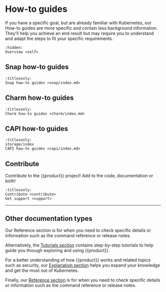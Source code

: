 # How-to guides

If you have a specific goal, but are already familiar with Kubernetes, our
How-to guides are more specific and contain less background information.
They’ll help you achieve an end result but may require you to understand and
adapt the steps to fit your specific requirements.

```{toctree}
:hidden:
Overview <self>
```

## Snap how-to guides

```{toctree}
:titlesonly:
Snap how-to guides <snap/index.md>
```

## Charm how-to guides

```{toctree}
:titlesonly:
Charm how-to guides <charm/index.md>
```

## CAPI how-to guides

```{toctree}
:titlesonly:
storage/index
CAPI how-to guides <capi/index.md>
```

## Contribute

Contribute to the {{product}} project! Add to the code, documentation or both!

```{toctree}
:titlesonly:
Contribute <contribute>
Get support <support>
```

---

## Other documentation types

Our Reference section is for when you need to check specific details or
information such as the command reference or release notes.

Alternatively, the [Tutorials section] contains step-by-step tutorials to help
guide you through exploring and using {{product}}.

For a better understanding of how {{product}} works and related topics
such as security, our [Explanation section] helps you expand your knowledge
and get the most out of Kubernetes.

Finally, our [Reference section] is for when you need to check specific details
or information such as the command reference or release notes.

<!--LINKS -->
[Tutorials section]: ../tutorial/index
[Explanation section]: ../explanation/index
[Reference section]: ../reference/index
